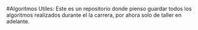 #Algoritmos Utiles:
Este es un repositorio donde pienso guardar todos los algoritmos realizados durante el la carrera, por ahora solo de taller en adelante.